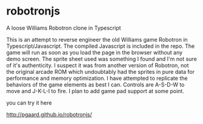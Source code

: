 # robotronjs
A loose Williams Robotron clone in Typescript

This is an attempt to reverse engineer the old Williams game Robotron in Typescript/Javascript. The compiled Javascript is included in the repo. The game will run as soon as you load the page in the browser without any demo screen. The sprite sheet used was something I found and I'm not sure of it's authenticity. I suspect it was from another version of Robotron, not the original arcade ROM which undoubtably had the sprites in pure data for performance and memory optimization. I have attempted to replicate the behaviors of the game elements as best I can. Controls are A-S-D-W to move and J-K-L-I to fire. I plan to add game pad support at some point.

you can try it here

http://pgaard.github.io/robotronjs/


